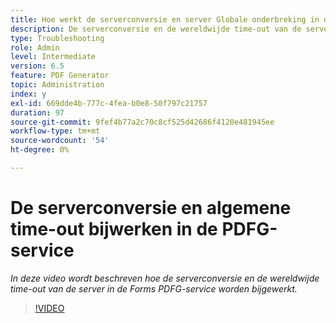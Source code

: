 ```yaml
---
title: Hoe werkt de serverconversie en server Globale onderbreking in de dienst PDFG bij
description: De serverconversie en de wereldwijde time-out van de server configureren voor PDF Generator
type: Troubleshooting
role: Admin
level: Intermediate
version: 6.5
feature: PDF Generator
topic: Administration
index: y
exl-id: 669dde4b-777c-4fea-b0e8-50f797c21757
duration: 97
source-git-commit: 9fef4b77a2c70c8cf525d42686f4120e481945ee
workflow-type: tm+mt
source-wordcount: '54'
ht-degree: 0%

---
```


# De serverconversie en algemene time-out bijwerken in de PDFG-service

*In deze video wordt beschreven hoe de serverconversie en de wereldwijde time-out van de server in de Forms PDFG-service worden bijgewerkt.*

>[!VIDEO](https://video.tv.adobe.com/v/335514?quality=12&learn=on)
